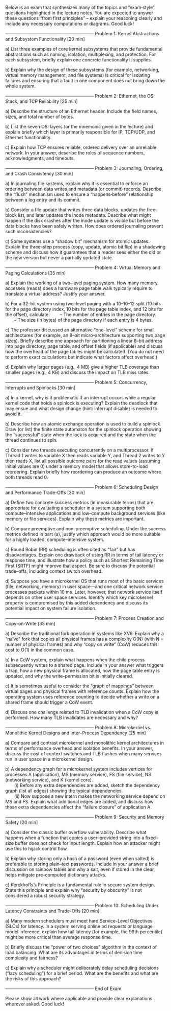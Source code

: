 Below is an exam that synthesizes many of the topics and “exam‐style” questions highlighted in the lecture notes. You are expected to answer these questions “from first principles” – explain your reasoning clearly and include any necessary computations or diagrams. Good luck!

────────────────────────────
Problem 1: Kernel Abstractions and Subsystem Functionality [20 min]

a) List three examples of core kernel subsystems that provide fundamental abstractions such as naming, isolation, multiplexing, and protection. For each subsystem, briefly explain one concrete functionality it supplies. 

b) Explain why the design of these subsystems (for example, networking, virtual memory management, and file systems) is critical for isolating failures and ensuring that a fault in one component does not bring down the whole system.

────────────────────────────
Problem 2: Ethernet, the OSI Stack, and TCP Reliability [25 min]

a) Describe the structure of an Ethernet header. Include the field names, sizes, and total number of bytes.

b) List the seven OSI layers (or the mnemonic given in the lecture) and explain briefly which layer is primarily responsible for IP, TCP/UDP, and Ethernet functionality.

c) Explain how TCP ensures reliable, ordered delivery over an unreliable network. In your answer, describe the roles of sequence numbers, acknowledgments, and timeouts.

────────────────────────────
Problem 3: Journaling, Ordering, and Crash Consistency [30 min]

a) In journaling file systems, explain why it is essential to enforce an ordering between data writes and metadata (or commit) records. Describe the “flush” mechanism used to ensure a “happens‐before” relationship between a log entry and its commit.

b) Consider a file update that writes three data blocks, updates the free–block list, and later updates the inode metadata. Describe what might happen if the disk crashes after the inode update is visible but before the data blocks have been safely written. How does ordered journaling prevent such inconsistencies?

c) Some systems use a “shadow bit” mechanism for atomic updates. Explain the three–step process (copy, update, atomic bit flip) in a shadowing scheme and discuss how it guarantees that a reader sees either the old or the new version but never a partially updated state.

────────────────────────────
Problem 4: Virtual Memory and Paging Calculations [35 min]

a) Explain the working of a two–level paging system. How many memory accesses (reads) does a hardware page table walk typically require to translate a virtual address? Justify your answer.

b) For a 32–bit system using two–level paging with a 10–10–12 split (10 bits for the page directory index, 10 bits for the page table index, and 12 bits for the offset), calculate:
  – The number of entries in the page directory.
  – The size (in bytes) of the page directory if each entry is 4 bytes.

c) The professor discussed an alternative “one–level” scheme for small architectures (for example, an 8–bit micro–architecture supporting two page sizes). Briefly describe one approach for partitioning a linear 8–bit address into page directory, page table, and offset fields (if applicable) and discuss how the overhead of the page tables might be calculated. (You do not need to perform exact calculations but indicate what factors affect overhead.)

d) Explain why larger pages (e.g., 4 MB) give a higher TLB coverage than smaller pages (e.g., 4 KB) and discuss the impact on TLB miss rates.

────────────────────────────
Problem 5: Concurrency, Interrupts and Spinlocks [30 min]

a) In a kernel, why is it problematic if an interrupt occurs while a regular kernel code that holds a spinlock is executing? Explain the deadlock that may ensue and what design change (hint: interrupt disable) is needed to avoid it.

b) Describe how an atomic exchange operation is used to build a spinlock. Draw (or list) the finite state automaton for the spinlock operation showing the “successful” state when the lock is acquired and the state when the thread continues to spin.

c) Consider two threads executing concurrently on a multiprocessor. If Thread 1 writes to variable X then reads variable Y, and Thread 2 writes to Y then reads X, list all possible outcome pairs for the read values (assuming initial values are 0) under a memory model that allows store-to-load reordering. Explain briefly how reordering can produce an outcome where both threads read 0.

────────────────────────────
Problem 6: Scheduling Design and Performance Trade-Offs [30 min]

a) Define two concrete success metrics (in measurable terms) that are appropriate for evaluating a scheduler in a system supporting both compute–intensive applications and low–compute background services (like memory or file services). Explain why these metrics are important.

b) Compare preemptive and non–preemptive scheduling. Under the success metrics defined in part (a), justify which approach would be more suitable for a highly loaded, compute–intensive system.

c) Round Robin (RR) scheduling is often cited as “fair” but has disadvantages. Explain one drawback of using RR in terms of tail latency or response time, and illustrate how a policy such as Shortest Remaining Time First (SRTF) might improve that aspect. Be sure to discuss the potential trade–offs, including context switch overhead.

d) Suppose you have a microkernel OS that runs most of the basic services (file, networking, memory) in user space—and one critical network service processes packets within 10 ms. Later, however, that network service itself depends on other user space services. Identify which key microkernel property is compromised by this added dependency and discuss its potential impact on system failure isolation.

────────────────────────────
Problem 7: Process Creation and Copy-on-Write [35 min]

a) Describe the traditional fork operation in systems like XV6. Explain why a “naïve” fork that copies all physical frames has a complexity O(N) (with N = number of physical frames) and why “copy on write” (CoW) reduces this cost to O(1) in the common case.

b) In a CoW system, explain what happens when the child process subsequently writes to a shared page. Include in your answer what triggers a trap, how a new physical frame is allocated, how the page table entry is updated, and why the write–permission bit is initially cleared.

c) It is sometimes useful to consider the “graph of mappings” between virtual pages and physical frames with reference counts. Explain how the operating system uses reference counting to decide whether a write on a shared frame should trigger a CoW event.

d) Discuss one challenge related to TLB invalidation when a CoW copy is performed. How many TLB invalidates are necessary and why?

────────────────────────────
Problem 8: Microkernel vs. Monolithic Kernel Designs and Inter–Process Dependency [25 min]

a) Compare and contrast microkernel and monolithic kernel architectures in terms of performance overhead and isolation benefits. In your answer, discuss the cost of context switches and TLB flushes when many services run in user space in a microkernel design.

b) A dependency graph for a microkernel system includes vertices for processes A (application), MS (memory service), FS (file service), NS (networking service), and K (kernel core).  
  (i) Before any extra dependencies are added, sketch the dependency graph (list all edges) showing the typical dependencies.  
  (ii) Now suppose a new intern makes the networking service depend on MS and FS. Explain what additional edges are added, and discuss how these extra dependencies affect the “failure closure” of application A.

────────────────────────────
Problem 9: Security and Memory Safety [20 min]

a) Consider the classic buffer overflow vulnerability. Describe what happens when a function that copies a user–provided string into a fixed–size buffer does not check for input length. Explain how an attacker might use this to hijack control flow.

b) Explain why storing only a hash of a password (even when salted) is preferable to storing plain–text passwords. Include in your answer a brief discussion on rainbow tables and why a salt, even if stored in the clear, helps mitigate pre–computed dictionary attacks.

c) Kerckhoffs’s Principle is a fundamental rule in secure system design. State this principle and explain why “security by obscurity” is not considered a robust security strategy.

────────────────────────────
Problem 10: Scheduling Under Latency Constraints and Trade-Offs [20 min]

a) Many modern schedulers must meet hard Service-Level Objectives (SLOs) for latency. In a system serving online ad requests or language model inference, explain how tail latency (for example, the 99th percentile) might be more critical than average response time. 

b) Briefly discuss the “power of two choices” algorithm in the context of load balancing. What are its advantages in terms of decision time complexity and fairness?

c) Explain why a scheduler might deliberately delay scheduling decisions (“lazy scheduling”) for a brief period. What are the benefits and what are the risks of this approach?

────────────────────────────
End of Exam

Please show all work where applicable and provide clear explanations wherever asked. Good luck!
